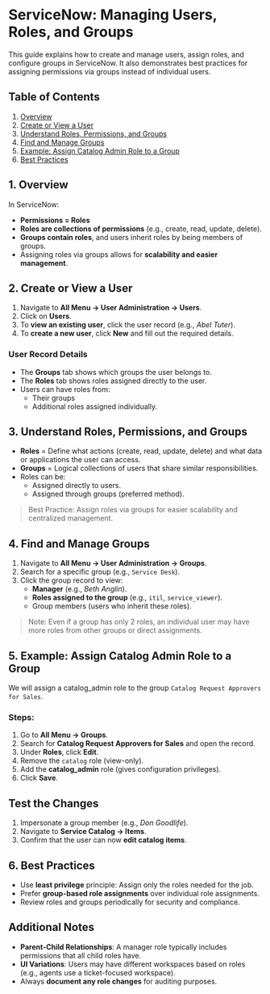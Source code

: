 # ServiceNow: Managing Users, Roles, and Groups

This guide explains how to create and manage users, assign roles, and configure groups in ServiceNow. It also demonstrates best practices for assigning permissions via groups instead of individual users.

## Table of Contents
1. [Overview](#overview)
2. [Create or View a User](#create-or-view-a-user)
3. [Understand Roles, Permissions, and Groups](#understand-roles-permissions-and-groups)
4. [Find and Manage Groups](#find-and-manage-groups)
5. [Example: Assign Catalog Admin Role to a Group](#example-assign-catalog-admin-role-to-a-group)
6. [Best Practices](#best-practice)

<a name="overview"></a> 
## 1. Overview
In ServiceNow:
- **Permissions = Roles**
- **Roles are collections of permissions** (e.g., create, read, update, delete).
- **Groups contain roles**, and users inherit roles by being members of groups.
- Assigning roles via groups allows for **scalability and easier management**.

<a name="create-or-view-a-user"></a>
## 2. Create or View a User
1. Navigate to **All Menu → User Administration → Users**.
2. Click on **Users**.
3. To **view an existing user**, click the user record (e.g., *Abel Tuter*).
4. To **create a new user**, click **New** and fill out the required details.

### User Record Details
- The **Groups** tab shows which groups the user belongs to.
- The **Roles** tab shows roles assigned directly to the user.
- Users can have roles from:
  -   Their groups
  -   Additional roles assigned individually.

<a name="understand-roles-permissions-and-groups"></a>
## 3. Understand Roles, Permissions, and Groups
- **Roles** = Define what actions (create, read, update, delete) and what data or applications the user can access.
- **Groups** = Logical collections of users that share similar responsibilities.
- Roles can be:
  - Assigned directly to users.
  - Assigned through groups (preferred method).
>Best Practice: Assign roles via groups for easier scalability and centralized management.

<a name="find-and-manage-groups"></a>
## 4. Find and Manage Groups
1. Navigate to **All Menu → User Administration → Groups**.
2. Search for a specific group (e.g., `Service Desk`).
3. Click the group record to view:
   - **Manager** (e.g., *Beth Anglin*).
   - **Roles assigned to the group** (e.g., `itil`, `service_viewer`).
   - Group members (users who inherit these roles).

>Note:
>Even if a group has only 2 roles, an individual user may have more roles from other groups or direct assignments.

<a name="example-assign-catalog-admin-role-to-a-group"></a>
## 5. Example: Assign Catalog Admin Role to a Group
We will assign a catalog_admin role to the group `Catalog Request Approvers for Sales`.
### Steps:
1. Go to **All Menu → Groups**.
2. Search for **Catalog Request Approvers for Sales** and open the record.
3. Under **Roles**, click **Edit**.
4. Remove the `catalog` role (view-only).
5. Add the **catalog_admin** role (gives configuration privileges).
6. Click **Save**.

## Test the Changes
1. Impersonate a group member (e.g., *Don Goodlife*).
2. Navigate to **Service Catalog → Items**.
3. Confirm that the user can now **edit catalog items**.

<a name="best-practice"></a>
## 6. Best Practices
- Use **least privilege** principle: Assign only the roles needed for the job.
- Prefer **group-based role assignments** over individual role assignments.
- Review roles and groups periodically for security and compliance.

## Additional Notes
- **Parent-Child Relationships**: A manager role typically includes permissions that all child roles have.
- **UI Variations**: Users may have different workspaces based on roles (e.g., agents use a ticket-focused workspace).
- Always **document any role changes** for auditing purposes.
